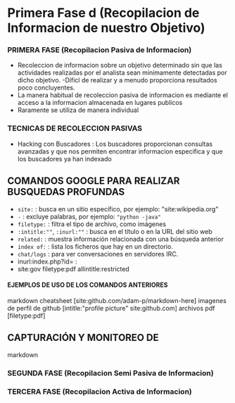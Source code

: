 # Primera Fase d (Recopilacion de Informacion de nuestro Objetivo)

### PRIMERA FASE (Recopilacion Pasiva de Informacion) 
- Recoleccion de informacion sobre un objetivo determinado sin que las actividades realizadas por el analista sean minimamente detectadas por dicho objetivo.
-Dificl de realizar y a menudo proporciona resultados poco concluyentes.
- La manera habitual de recoleccion pasiva de informacion es mediante el acceso a la informacion almacenada en lugares publicos
- Raramente se utiliza de manera individual


### TECNICAS DE RECOLECCION PASIVAS
- Hacking con Buscadores : Los buscadores proporcionan consultas avanzadas y que nos permiten encontrar informacion especifica y que los buscadores ya han indexado

## COMANDOS GOOGLE PARA REALIZAR BUSQUEDAS PROFUNDAS
- `site:` : busca en un sitio específico, por ejemplo: "site:wikipedia.org"
- `-` : excluye palabras, por ejemplo: `"python -java"`
- `filetype:` : filtra el tipo de archivo, como imágenes
- `:intitle:""`, `:inurl:""` : busca en el título o en la URL del sitio web
- `related:` : muestra información relacionada con una búsqueda anterior
- `index of:` : lista los ficheros que hay en un directorio.
- `chat/logs` : para ver conversaciones en servidores IRC.
-  inurl:index.php?id= : 
- site:gov filetype:pdf allintitle:restricted


#### EJEMPLOS DE USO DE LOS COMANDOS ANTERIORES
markdown cheatsheet [site:github.com/adam-p/markdown-here]
imagenes de perfil de github [intitle:"profile picture" site:github.com]
archivos pdf [filetype:pdf]

## CAPTURACIÓN Y MONITOREO DE 

markdown




### SEGUNDA FASE (Recopilacion Semi Pasiva de Informacion) 
### TERCERA FASE (Recopilacion Activa de Informacion) 
